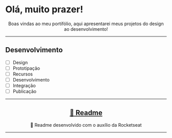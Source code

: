 # Olá, muito prazer!

<p align="center">Boas vindas ao meu portifólio, aqui apresentarei meus projetos do design ao desenvolvimento!</p>

***

## Desenvolvimento
- [ ] Design
- [ ] Prototipação
- [ ] Recursos
- [ ] Desenvolvimento
- [ ] Integração
- [ ] Publicação

***

<h2 align="center">
    <a href="https://blog.rocketseat.com.br/como-fazer-um-bom-readme/"> 🔗 Readme</a>
</h2>
<p align="center">🚀 Readme desenvolvido com o auxílio da Rocketseat</p>

***
